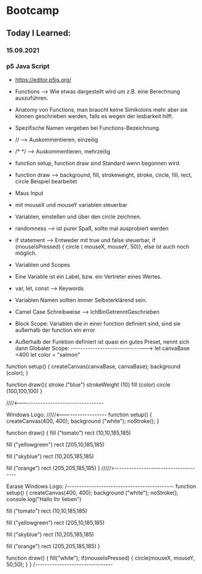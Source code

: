 # Bootcamp
## Today I Learned:
### 15.09.2021

### p5 Java Script

- https://editor.p5js.org/
- Functions --> Wie etwas dargestellt wird um z.B. eine Berechnung auszuführen.
- Anatomy von Functions, man braucht keine Simikolons mehr aber sie können geschrieben werden, falls es wegen der lesbarkeit hilft.
- Spezifische Namen vergeben bei Functions-Bezeichnung.
- // --> Auskommentieren, einzeilig
- /* */ --> Auskommentieren, mehrzeilig
- function setup, function draw sind Standard wenn begonnen wird.
- function draw --> background, fill, strokeweight, stroke, circle, fill, rect, circle Beispiel bearbeitet

- Maus Input
- mit mouseX und mouseY variablen steuerbar
- Variablen, einstellen und über den circle zeichnen.
- randomness --> ist purer Spaß, sollte mal ausprobiert werden
- if statement --> Entweder mit true und false steuerbar, if (mouseIsPressed) { circle ( mouseX, mouseY, 50)}, else ist auch noch möglich.

- Variablen und Scopes
- Eine Variable ist ein Label, bzw. ein Vertreter eines Wertes.
- var, let, const --> Keywords
- Variablen Namen sollten immer Selbsterklärend sein.
- Camel Case Schreibweise --> IchBinGetrenntGeschrieben
- Block Scope: Variablen die in einer function definiert sind, sind sie außerhalb der function ein error
- Außerhalb der Funktion definiert ist quasi ein gutes Preset, nennt sich dann Globaler Scope:
------------------------------->
let canvaBase =400
let color = "salmon"

function setup() {
  createCanvas(canvaBase, canvaBase);
  background (color);
}

function draw(){
  stroke ("blue")
  strokeWeight (10)
  fill (color)
  circle (100,100,100)
}

////<----------------------------------


Windows Logo:
/////<------------------
function setup() {
  createCanvas(400, 400);
  background ("white");
  noStroke();
}

function draw() {
  fill ("tomato")
  rect (10,10,185,185)
  
  fill ("yellowgreen")
  rect (205,10,185,185)
  
  fill ("skyblue")
  rect (10,205,185,185)
  
  fill ("orange")
  rect (205,205,185,185)
}
/////>-------------------------------------

Earase Windows Logo:
/--------------------------------------------
function setup() {
  createCanvas(400, 400);
  background ("white");
  noStroke();
  console.log("Hallo Ihr lieben") 
  
  fill ("tomato")
  rect (10,10,185,185)
  
  fill ("yellowgreen")
  rect (205,10,185,185)
  
  fill ("skyblue")
  rect (10,205,185,185)
  
  fill ("orange")
  rect (205,205,185,185)
}

function draw() {
  fill("white");
  if(mouseIsPressed) {
    circle(mouseX, mouseY, 50,50);
  }
}
/--------------------------------
